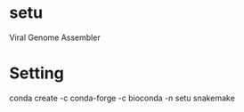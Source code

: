 # setu
Viral Genome Assembler

# Setting
 conda create -c conda-forge -c bioconda -n setu snakemake
